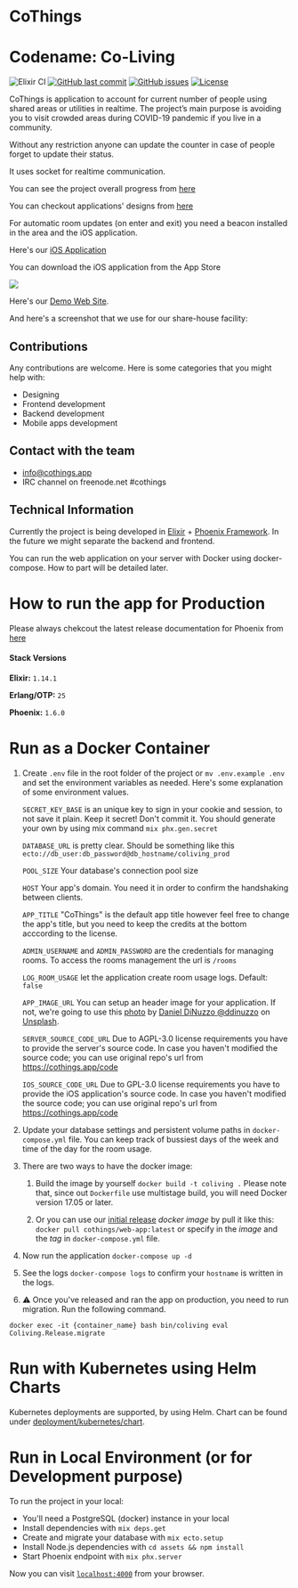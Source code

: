 # CoThings

# Codename: Co-Living

![Elixir CI](https://github.com/cothings-app/cothings/workflows/Elixir%20CI/badge.svg)
[![GitHub last commit](https://img.shields.io/github/last-commit/cothings-app/cothings)](https://github.com/cothings-app/cothings/commits/master)
[![GitHub issues](https://img.shields.io/github/issues/cothings-app/cothings)](https://github.com/cothings-app/cothings/issues)
[![License](https://img.shields.io/github/license/cothings-app/cothings)](LICENSE.md)

CoThings is application to account for current number of people using shared areas or utilities in realtime. The project’s main purpose is avoiding you to visit crowded areas during COVID-19 pandemic if you live in a community.

Without any restriction anyone can update the counter in case of people forget to update their status. 

It uses socket for realtime communication. 

You can see the project overall progress from [here](https://github.com/cothings-app/coliving/projects/4)

You can checkout applications' designs from [here](https://github.com/cothings-app/design)

For automatic room updates (on enter and exit) you need a beacon installed in the area and the iOS application.

Here's our [iOS Application](https://github.com/cothings-app/ios)

You can download the iOS application from the App Store

[![](https://developer.apple.com/app-store/marketing/guidelines/images/badge-example-preferred_2x.png)](https://apps.apple.com/app/CoThings/id1523609550)

Here's our [Demo Web Site](https://demo.cothings.app).

And here's a screenshot that we use for our share-house facility:

## Contributions

Any contributions are welcome. Here is some categories that you might help with:

- Designing
- Frontend development
- Backend development
- Mobile apps development

## Contact with the team

- info@cothings.app
- IRC channel on freenode.net #cothings

## Technical Information

Currently the project is being developed in [Elixir](https://elixir-lang.org/) + [Phoenix Framework](https://www.phoenixframework.org/). In the future we might separate the backend and frontend.

You can run the web application on your server with Docker using docker-compose. How to part will be detailed later.

# How to run the app for Production

Please always chekcout the latest release documentation for Phoenix from [here](https://hexdocs.pm/phoenix/deployment.html)

#### Stack Versions

**Elixir:** `1.14.1`

**Erlang/OTP:** `25`

**Phoenix:** `1.6.0`

# Run as a Docker Container

1. Create `.env` file in the root folder of the project or `mv .env.example .env` and set the environment variables as needed.
Here's some explanation of some environment values.

    `SECRET_KEY_BASE` is an unique key to sign in your cookie and session, to not save it plain. Keep it secret! Don't commit it. You should generate your own by using mix command `mix phx.gen.secret`

    `DATABASE_URL` is pretty clear. Should be something like this `ecto://db_user:db_password@db_hostname/coliving_prod`

    `POOL_SIZE` Your database's connection pool size

    `HOST` Your app's domain. You need it in order to confirm the handshaking between clients.

    `APP_TITLE` "CoThings" is the default app title however feel free to  change the app's title, but you need to keep the credits at the bottom acccording to the license.

    `ADMIN_USERNAME` and `ADMIN_PASSWORD` are the credentials for managing rooms. To access the rooms management the url is `/rooms`
    
    `LOG_ROOM_USAGE` let the application create room usage logs. Default: `false`

    `APP_IMAGE_URL` You can setup an header image for your application. If not, we're going to use this [photo](https://unsplash.com/photos/qCjolcMFaLI) by [Daniel DiNuzzo @ddinuzzo](https://unsplash.com/@ddinuzzo) on [Unsplash](https://unsplash.com/).

    `SERVER_SOURCE_CODE_URL` Due to AGPL-3.0 license requirements you have to provide the server's source code.
    In case you haven't modified the source code; you can use original repo's url from https://cothings.app/code

    `IOS_SOURCE_CODE_URL` Due to GPL-3.0 license requirements you have to provide the iOS application's source code.
    In case you haven't modified the source code; you can use original repo's url from https://cothings.app/code

1. Update your database settings and persistent volume paths in `docker-compose.yml` file. You can keep track of bussiest days of the week and time of the day for the room usage.

1. There are two ways to have the docker image:

    1. Build the image by yourself `docker build -t coliving .` Please note that, since out `Dockerfile` use multistage build, you will need Docker version 17.05 or later.

    1. Or you can use our [initial release](https://github.com/cothings-app/cothings/releases/) _docker image_ by pull it like this: `docker pull cothings/web-app:latest` or specify in the _image_ and the _tag_ in `docker-compose.yml` file.

1. Now run the application `docker-compose up -d`

1. See the logs `docker-compose logs` to confirm your `hostname` is written in the logs.

1. ⚠️ Once you've released and ran the app on production, you need to run migration. Run the following command.

`docker exec -it {container_name} bash bin/coliving eval Coliving.Release.migrate`

# Run with Kubernetes using Helm Charts

Kubernetes deployments are supported, by using Helm. Chart can be found under [deployment/kubernetes/chart](deployment/kubernetes/chart).

# Run in Local Environment (or for Development purpose)
To run the project in your local:

  * You'll need a PostgreSQL (docker) instance in your local
  * Install dependencies with `mix deps.get`
  * Create and migrate your database with `mix ecto.setup`
  * Install Node.js dependencies with `cd assets && npm install`
  * Start Phoenix endpoint with `mix phx.server`

Now you can visit [`localhost:4000`](http://localhost:4000) from your browser.
